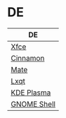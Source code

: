 
# DE

| DE |
| --- |
| [Xfce](Xfce-20221030) |
| [Cinnamon](Cinn-20221030) |
| [Mate](Mate-20221030) |
| [Lxqt](Lxqt-20221030) |
| [KDE Plasma](KDE-20221030) |
| [GNOME Shell](Gnome-20221030) |
